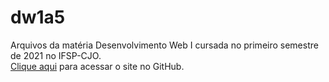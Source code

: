 # dw1a5
 Arquivos da matéria Desenvolvimento Web I cursada no primeiro semestre de 2021 no IFSP-CJO.  
 [Clique aqui](https://heltonricardo.github.io/dw1a5/) para acessar o site no GitHub.
